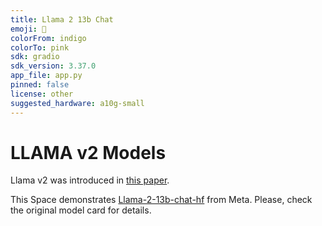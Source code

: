 ```yaml
---
title: Llama 2 13b Chat
emoji: 🦙
colorFrom: indigo
colorTo: pink
sdk: gradio
sdk_version: 3.37.0
app_file: app.py
pinned: false
license: other
suggested_hardware: a10g-small
---
```


# LLAMA v2 Models

Llama v2 was introduced in [this paper](https://arxiv.org/abs/2307.09288).

This Space demonstrates [Llama-2-13b-chat-hf](meta-llama/Llama-2-13b-chat-hf) from Meta. Please, check the original model card for details.
